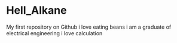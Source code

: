 # Hell_Alkane
My first repository on Github
i love eating beans
i am a graduate of electrical engineering 
i love calculation
